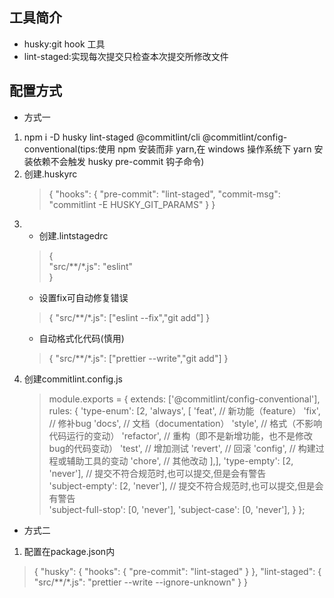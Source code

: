 ## 工具简介

- husky:git hook 工具
- lint-staged:实现每次提交只检查本次提交所修改文件

## 配置方式

- 方式一

1. npm i -D husky lint-staged @commitlint/cli @commitlint/config-conventional(tips:使用 npm 安装而非 yarn,在 windows 操作系统下 yarn 安装依赖不会触发 husky pre-commit 钩子命令)
2. 创建.huskyrc
   > {
   > "hooks": {
   > "pre-commit": "lint-staged",
   > "commit-msg": "commitlint -E HUSKY_GIT_PARAMS"
   > }
   > }
3. - 创建.lintstagedrc
   > {  
   >   "src/**/*.js": "eslint"  
   > }  
   - 设置fix可自动修复错误  
   > {
   >   "src/**/*.js": ["eslint --fix","git add"]
   > }  
   - 自动格式化代码(慎用)
   > {
   >   "src/**/*.js": ["prettier --write","git add"]
   > }
4. 创建commitlint.config.js  
   > module.exports = {
   >     extends: ['@commitlint/config-conventional'],
   >     rules: {
   >         'type-enum': [2, 'always', [
   >             'feat', // 新功能（feature）
   >             'fix', // 修补bug
   >             'docs', // 文档（documentation）
   >             'style', // 格式（不影响代码运行的变动）
   >             'refactor', // 重构（即不是新增功能，也不是修改bug的代码变动）
   >             'test', // 增加测试
   >             'revert', // 回滚
   >             'config', // 构建过程或辅助工具的变动
   >             'chore', // 其他改动
   >           ],],
   >         'type-empty': [2, 'never'],    // 提交不符合规范时,也可以提交,但是会有警告   
   >         'subject-empty': [2, 'never'],    // 提交不符合规范时,也可以提交,但是会有警告    
   >         'subject-full-stop': [0, 'never'],
   >         'subject-case': [0, 'never'], 
   >     }
   > };

- 方式二
1.  配置在package.json内  
  > {
  >     "husky": {
  >       "hooks": {
  >         "pre-commit": "lint-staged"
  >       }
  >     },
  >     "lint-staged": {
  >       "src/**/*.js": "prettier --write --ignore-unknown"
  >     }
  > } 